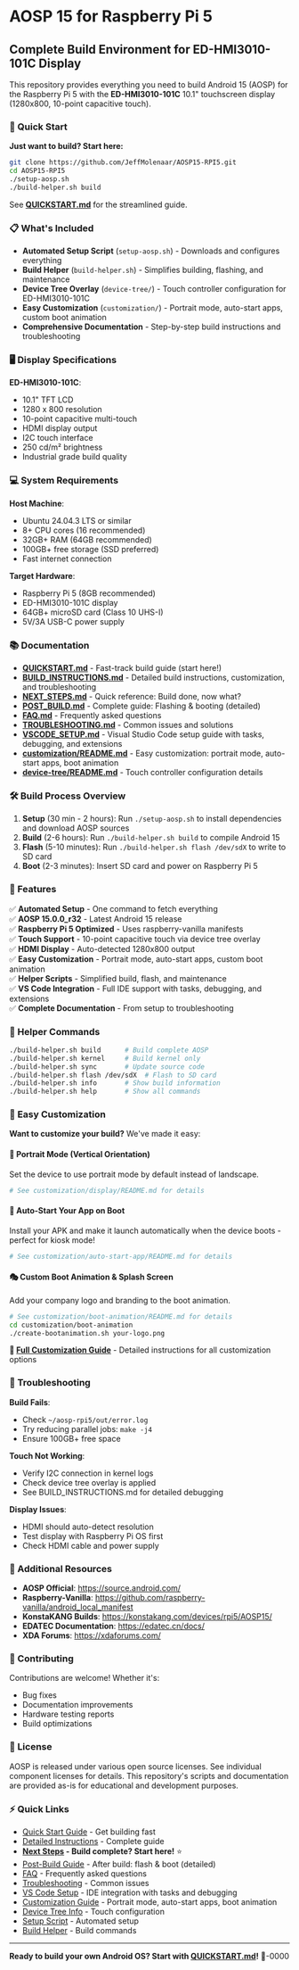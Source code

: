 # AOSP 15 for Raspberry Pi 5
## Complete Build Environment for ED-HMI3010-101C Display

This repository provides everything you need to build Android 15 (AOSP) for the Raspberry Pi 5 with the **ED-HMI3010-101C** 10.1" touchscreen display (1280x800, 10-point capacitive touch).

### 🚀 Quick Start

**Just want to build? Start here:**

```bash
git clone https://github.com/JeffMolenaar/AOSP15-RPI5.git
cd AOSP15-RPI5
./setup-aosp.sh
./build-helper.sh build
```

See [**QUICKSTART.md**](QUICKSTART.md) for the streamlined guide.

### 📋 What's Included

- **Automated Setup Script** (`setup-aosp.sh`) - Downloads and configures everything
- **Build Helper** (`build-helper.sh`) - Simplifies building, flashing, and maintenance
- **Device Tree Overlay** (`device-tree/`) - Touch controller configuration for ED-HMI3010-101C
- **Easy Customization** (`customization/`) - Portrait mode, auto-start apps, custom boot animation
- **Comprehensive Documentation** - Step-by-step build instructions and troubleshooting

### 🖥️ Display Specifications

**ED-HMI3010-101C**:
- 10.1" TFT LCD
- 1280 x 800 resolution
- 10-point capacitive multi-touch
- HDMI display output
- I2C touch interface
- 250 cd/m² brightness
- Industrial grade build quality

### 💻 System Requirements

**Host Machine**:
- Ubuntu 24.04.3 LTS or similar
- 8+ CPU cores (16 recommended)
- 32GB+ RAM (64GB recommended)
- 100GB+ free storage (SSD preferred)
- Fast internet connection

**Target Hardware**:
- Raspberry Pi 5 (8GB recommended)
- ED-HMI3010-101C display
- 64GB+ microSD card (Class 10 UHS-I)
- 5V/3A USB-C power supply

### 📚 Documentation

- **[QUICKSTART.md](QUICKSTART.md)** - Fast-track build guide (start here!)
- **[BUILD_INSTRUCTIONS.md](BUILD_INSTRUCTIONS.md)** - Detailed build instructions, customization, and troubleshooting
- **[NEXT_STEPS.md](NEXT_STEPS.md)** - Quick reference: Build done, now what? 
- **[POST_BUILD.md](POST_BUILD.md)** - Complete guide: Flashing & booting (detailed)
- **[FAQ.md](FAQ.md)** - Frequently asked questions
- **[TROUBLESHOOTING.md](TROUBLESHOOTING.md)** - Common issues and solutions
- **[VSCODE_SETUP.md](VSCODE_SETUP.md)** - Visual Studio Code setup guide with tasks, debugging, and extensions
- **[customization/README.md](customization/README.md)** - Easy customization: portrait mode, auto-start apps, boot animation
- **[device-tree/README.md](device-tree/README.md)** - Touch controller configuration details

### 🛠️ Build Process Overview

1. **Setup** (30 min - 2 hours): Run `./setup-aosp.sh` to install dependencies and download AOSP sources
2. **Build** (2-6 hours): Run `./build-helper.sh build` to compile Android 15
3. **Flash** (5-10 minutes): Run `./build-helper.sh flash /dev/sdX` to write to SD card
4. **Boot** (2-3 minutes): Insert SD card and power on Raspberry Pi 5

### 🎯 Features

✅ **Automated Setup** - One command to fetch everything  
✅ **AOSP 15.0.0_r32** - Latest Android 15 release  
✅ **Raspberry Pi 5 Optimized** - Uses raspberry-vanilla manifests  
✅ **Touch Support** - 10-point capacitive touch via device tree overlay  
✅ **HDMI Display** - Auto-detected 1280x800 output  
✅ **Easy Customization** - Portrait mode, auto-start apps, custom boot animation  
✅ **Helper Scripts** - Simplified build, flash, and maintenance  
✅ **VS Code Integration** - Full IDE support with tasks, debugging, and extensions  
✅ **Complete Documentation** - From setup to troubleshooting  

### 🔧 Helper Commands

```bash
./build-helper.sh build      # Build complete AOSP
./build-helper.sh kernel     # Build kernel only
./build-helper.sh sync       # Update source code
./build-helper.sh flash /dev/sdX  # Flash to SD card
./build-helper.sh info       # Show build information
./build-helper.sh help       # Show all commands
```

### 🎨 Easy Customization

**Want to customize your build?** We've made it easy:

#### 📱 Portrait Mode (Vertical Orientation)
Set the device to use portrait mode by default instead of landscape.
```bash
# See customization/display/README.md for details
```

#### 🚀 Auto-Start Your App on Boot
Install your APK and make it launch automatically when the device boots - perfect for kiosk mode!
```bash
# See customization/auto-start-app/README.md for details
```

#### 🎭 Custom Boot Animation & Splash Screen
Add your company logo and branding to the boot animation.
```bash
# See customization/boot-animation/README.md for details
cd customization/boot-animation
./create-bootanimation.sh your-logo.png
```

**📖 [Full Customization Guide](customization/README.md)** - Detailed instructions for all customization options

### 🐛 Troubleshooting

**Build Fails**:
- Check `~/aosp-rpi5/out/error.log`
- Try reducing parallel jobs: `make -j4`
- Ensure 100GB+ free space

**Touch Not Working**:
- Verify I2C connection in kernel logs
- Check device tree overlay is applied
- See BUILD_INSTRUCTIONS.md for detailed debugging

**Display Issues**:
- HDMI should auto-detect resolution
- Test display with Raspberry Pi OS first
- Check HDMI cable and power supply

### 📖 Additional Resources

- **AOSP Official**: https://source.android.com/
- **Raspberry-Vanilla**: https://github.com/raspberry-vanilla/android_local_manifest
- **KonstaKANG Builds**: https://konstakang.com/devices/rpi5/AOSP15/
- **EDATEC Documentation**: https://edatec.cn/docs/
- **XDA Forums**: https://xdaforums.com/

### 🤝 Contributing

Contributions are welcome! Whether it's:
- Bug fixes
- Documentation improvements
- Hardware testing reports
- Build optimizations

### 📄 License

AOSP is released under various open source licenses. See individual component licenses for details.
This repository's scripts and documentation are provided as-is for educational and development purposes.

### ⚡ Quick Links

- [Quick Start Guide](QUICKSTART.md) - Get building fast
- [Detailed Instructions](BUILD_INSTRUCTIONS.md) - Complete guide
- **[Next Steps](NEXT_STEPS.md) - Build complete? Start here!** ⭐
- [Post-Build Guide](POST_BUILD.md) - After build: flash & boot (detailed)
- [FAQ](FAQ.md) - Frequently asked questions
- [Troubleshooting](TROUBLESHOOTING.md) - Common issues
- [VS Code Setup](VSCODE_SETUP.md) - IDE integration with tasks and debugging
- [Customization Guide](customization/README.md) - Portrait mode, auto-start apps, boot animation
- [Device Tree Info](device-tree/README.md) - Touch configuration
- [Setup Script](setup-aosp.sh) - Automated setup
- [Build Helper](build-helper.sh) - Build commands

---

**Ready to build your own Android OS? Start with [QUICKSTART.md](QUICKSTART.md)!** 🎉-0000

